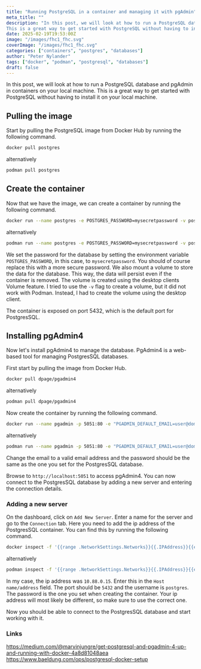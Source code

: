 ```yaml
---
title: "Running PostgreSQL in a container and managing it with pgAdmin"
meta_title: ""
description: "In this post, we will look at how to run a PostgreSQL database and pgAdmin in containers on your local machine.
This is a great way to get started with PostgreSQL without having to install it on your local machine."
date: 2025-02-19T19:53:00Z
image: "/images/fhc1_fhc.svg"
coverImage: "/images/fhc1_fhc.svg"
categories: ["containers", "postgres", "databases"]
author: "Peter Nylander"
tags: ["docker", "podman", "postgresql", "databases"]
draft: false
---
```


In this post, we will look at how to run a PostgreSQL database and pgAdmin in containers on your local machine.
This is a great way to get started with PostgreSQL without having to install it on your local machine.

## Pulling the image
Start by pulling the PostgreSQL image from Docker Hub by running the following command.
```sh
docker pull postgres
```
alternatively
```sh
podman pull postgres
```

## Create the container
Now that we have the image, we can create a container by running the following command.
```sh
docker run --name postgres -e POSTGRES_PASSWORD=mysecretpassword -v postgres-data:/var/lib/postgresql/data -p 5432:5432 -d postgres
```
alternatively
```sh
podman run --name postgres -e POSTGRES_PASSWORD=mysecretpassword -v postgres-data:/var/lib/postgresql/data -p 5432:5432 -d postgres
```

We set the password for the database by setting the environment variable `POSTGRES_PASSWORD`, in this case, to `mysecretpassword`. You should of course replace this with a more secure password.
We also mount a volume to store the data for the database. This way, the data will persist even if the container is removed. The volume is created using the desktop clients Volume feature.
I tried to use the `-v` flag to create a volume, but it did not work with Podman. Instead, I had to create the volume using the desktop client.

The container is exposed on port 5432, which is the default port for PostgresSQL.

## Installing pgAdmin4
Now let's install pgAdmin4 to manage the database. PgAdmin4 is a web-based tool for managing PostgresSQL databases.

First start by pulling the image from Docker Hub.
```sh
docker pull dpage/pgadmin4
```
alternatively
```sh
podman pull dpage/pgadmin4
```

Now create the container by running the following command.
```sh
docker run --name pgadmin -p 5051:80 -e "PGADMIN_DEFAULT_EMAIL=user@domain.com" -e "PGADMIN_DEFAULT_PASSWORD=mysecretpassword" -d dpage/pgadmin4
```
alternatively
```sh
podman run --name pgadmin -p 5051:80 -e "PGADMIN_DEFAULT_EMAIL=user@domain.com" -e "PGADMIN_DEFAULT_PASSWORD=mysecretpassword" -d dpage/pgadmin4
```

Change the email to a valid email address and the password should be the same as the one you set for the PostgresSQL database.

Browse to `http://localhost:5051` to access pgAdmin4. You can now connect to the PostgresSQL database by adding a new server and entering the connection details.

### Adding a new server
On the dashboard, click on `Add New Server`. Enter a name for the server and go to the `Connection` tab.
Here you need to add the ip address of the PostgresSQL container. You can find this by running the following command.
```sh
docker inspect -f '{{range .NetworkSettings.Networks}}{{.IPAddress}}{{end}}' postgres
```
alternatively
```sh
podman inspect -f '{{range .NetworkSettings.Networks}}{{.IPAddress}}{{end}}' postgres
```

In my case, the ip address was `10.88.0.15`. Enter this in the `Host name/address` field. The port should be `5432` and the username is `postgres`. The password is the one you set when creating the container.
Your ip address will most likely be different, so make sure to use the correct one.

Now you should be able to connect to the PostgresSQL database and start working with it.

### Links
https://medium.com/@marvinjungre/get-postgresql-and-pgadmin-4-up-and-running-with-docker-4a8d81048aea
https://www.baeldung.com/ops/postgresql-docker-setup